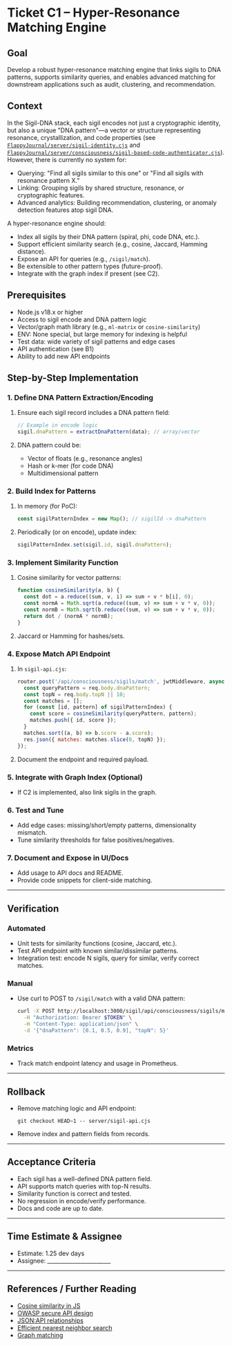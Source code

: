 # Ticket C1 – Hyper-Resonance Matching Engine

## Goal
Develop a robust hyper-resonance matching engine that links sigils to DNA patterns, supports similarity queries, and enables advanced matching for downstream applications such as audit, clustering, and recommendation.

## Context

In the Sigil-DNA stack, each sigil encodes not just a cryptographic identity, but also a unique "DNA pattern"—a vector or structure representing resonance, crystallization, and code properties (see [`FlappyJournal/server/sigil-identity.cjs`](../../server/sigil-identity.cjs) and [`FlappyJournal/server/consciousness/sigil-based-code-authenticator.cjs`](../../server/consciousness/sigil-based-code-authenticator.cjs)). However, there is currently no system for:
- Querying: "Find all sigils similar to this one" or "Find all sigils with resonance pattern X."
- Linking: Grouping sigils by shared structure, resonance, or cryptographic features.
- Advanced analytics: Building recommendation, clustering, or anomaly detection features atop sigil DNA.

A hyper-resonance engine should:
- Index all sigils by their DNA pattern (spiral, phi, code DNA, etc.).
- Support efficient similarity search (e.g., cosine, Jaccard, Hamming distance).
- Expose an API for queries (e.g., `/sigil/match`).
- Be extensible to other pattern types (future-proof).
- Integrate with the graph index if present (see C2).

## Prerequisites

- Node.js v18.x or higher
- Access to sigil encode and DNA pattern logic
- Vector/graph math library (e.g., `ml-matrix` or `cosine-similarity`)
- ENV: None special, but large memory for indexing is helpful
- Test data: wide variety of sigil patterns and edge cases
- API authentication (see B1)
- Ability to add new API endpoints

## Step-by-Step Implementation

### 1. Define DNA Pattern Extraction/Encoding

1. Ensure each sigil record includes a DNA pattern field:
   ```js
   // Example in encode logic
   sigil.dnaPattern = extractDnaPattern(data); // array/vector
   ```

2. DNA pattern could be:
   - Vector of floats (e.g., resonance angles)
   - Hash or k-mer (for code DNA)
   - Multidimensional pattern

### 2. Build Index for Patterns

1. In memory (for PoC):
   ```js
   const sigilPatternIndex = new Map(); // sigilId -> dnaPattern
   ```

2. Periodically (or on encode), update index:
   ```js
   sigilPatternIndex.set(sigil.id, sigil.dnaPattern);
   ```

### 3. Implement Similarity Function

1. Cosine similarity for vector patterns:
   ```js
   function cosineSimilarity(a, b) {
     const dot = a.reduce((sum, v, i) => sum + v * b[i], 0);
     const normA = Math.sqrt(a.reduce((sum, v) => sum + v * v, 0));
     const normB = Math.sqrt(b.reduce((sum, v) => sum + v * v, 0));
     return dot / (normA * normB);
   }
   ```

2. Jaccard or Hamming for hashes/sets.

### 4. Expose Match API Endpoint

1. In `sigil-api.cjs`:
   ```js
   router.post('/api/consciousness/sigils/match', jwtMiddleware, async (req, res) => {
     const queryPattern = req.body.dnaPattern;
     const topN = req.body.topN || 10;
     const matches = [];
     for (const [id, pattern] of sigilPatternIndex) {
       const score = cosineSimilarity(queryPattern, pattern);
       matches.push({ id, score });
     }
     matches.sort((a, b) => b.score - a.score);
     res.json({ matches: matches.slice(0, topN) });
   });
   ```

2. Document the endpoint and required payload.

### 5. Integrate with Graph Index (Optional)

- If C2 is implemented, also link sigils in the graph.

### 6. Test and Tune

- Add edge cases: missing/short/empty patterns, dimensionality mismatch.
- Tune similarity thresholds for false positives/negatives.

### 7. Document and Expose in UI/Docs

- Add usage to API docs and README.
- Provide code snippets for client-side matching.

---

## Verification

### Automated

- Unit tests for similarity functions (cosine, Jaccard, etc.).
- Test API endpoint with known similar/dissimilar patterns.
- Integration test: encode N sigils, query for similar, verify correct matches.

### Manual

- Use curl to POST to `/sigil/match` with a valid DNA pattern:
  ```bash
  curl -X POST http://localhost:3000/sigil/api/consciousness/sigils/match \
    -H "Authorization: Bearer $TOKEN" \
    -H "Content-Type: application/json" \
    -d '{"dnaPattern": [0.1, 0.5, 0.9], "topN": 5}'
  ```

### Metrics

- Track match endpoint latency and usage in Prometheus.

---

## Rollback

- Remove matching logic and API endpoint:
  ```
  git checkout HEAD~1 -- server/sigil-api.cjs
  ```
- Remove index and pattern fields from records.

---

## Acceptance Criteria

- Each sigil has a well-defined DNA pattern field.
- API supports match queries with top-N results.
- Similarity function is correct and tested.
- No regression in encode/verify performance.
- Docs and code are up to date.

---

## Time Estimate & Assignee

- Estimate: 1.25 dev days
- Assignee: _______________________

---

## References / Further Reading

- [Cosine similarity in JS](https://www.npmjs.com/package/cosine-similarity)
- [OWASP secure API design](https://cheatsheetseries.owasp.org/cheatsheets/REST_Security_Cheat_Sheet.html)
- [JSON:API relationships](https://jsonapi.org/format/#document-resource-object-relationships)
- [Efficient nearest neighbor search](https://en.wikipedia.org/wiki/Nearest_neighbor_search)
- [Graph matching](https://networkx.org/documentation/stable/reference/algorithms/isomorphism.html)